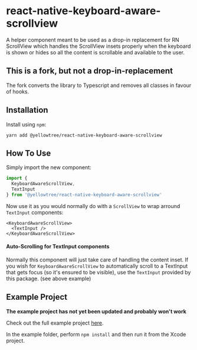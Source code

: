 # react-native-keyboard-aware-scrollview

A helper component meant to be used as a drop-in replacement for RN ScrollView which handles the ScrollView insets properly when the keyboard is shown or hides so all the content is scrollable and available to the user.

## This is a fork, but not a drop-in-replacement

The fork converts the library to Typescript and removes all classes in favour of hooks.

## Installation

Install using `npm`:

```
yarn add @yellowtree/react-native-keyboard-aware-scrollview
```

## How To Use

Simply import the new component:

```ts
import {
  KeyboardAwareScrollView,
  TextInput
} from '@yellowtree/react-native-keyboard-aware-scrollview'
```

Now use it as you would normally do with a `ScrollView` to wrap arround `TextInput` components:

```tsx
<KeyboardAwareScrollView>
  <TextInput />
</KeyboardAwareScrollView>
```

#### Auto-Scrolling for TextInput components

Normally this component will just take care of handling the content inset. If you wish for `KeyboardAwareScrollView` to automatically scroll to a TextInput that gets focus (so it's ensured to be visible), use the `TextInput` provided by
this package. (see above example)

## Example Project

**The example project has not yet been updated and probably won't work**

Check out the full example project [here](https://github.com/wix/react-native-keyboard-aware-scrollview/tree/master/example).

In the example folder, perform `npm install` and then run it from the Xcode project.
